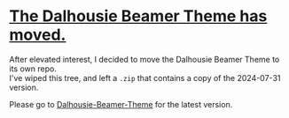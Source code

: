 # [The Dalhousie Beamer Theme has moved.](https://github.com/KyleBryenton/Dalhousie-Beamer-Theme)

After elevated interest, I decided to move the Dalhousie Beamer Theme to its own repo.  
I've wiped this tree, and left a `.zip` that contains a copy of the 2024-07-31 version.

Please go to [Dalhousie-Beamer-Theme](https://github.com/KyleBryenton/Dalhousie-Beamer-Theme) for the latest version. 
